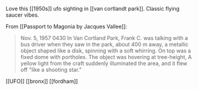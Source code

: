 Love this [[1950s]] ufo sighting in [[van cortlandt park]]. Classic flying saucer vibes.

From [[Passport to Magonia by Jacques Vallee]]:
> Nov. 5, 1957 0430
> In Van Cortland Park, Frank C. was talking with a bus driver when they saw in the park, about 400 m away, a metallic object shaped like a disk, spinning with a soft whirring. On top was a fixed dome with portholes. The object was hovering at tree-height, A yellow light from the craft suddenly illuminated the area, and it flew off "like a shooting star." 

[[UFO]] [[bronx]] [[fordham]]

